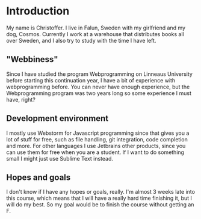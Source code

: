 # Introduction
My name is Christoffer. I live in Falun, Sweden with my girlfriend and my dog, Cosmos. Currently I work at a warehouse that distributes books all over Sweden, and I also try to study with the time I have left.

## "Webbiness"
Since I have studied the program Webprogramming on Linneaus University before starting this continuation year, I have a bit of experience with webprogramming before. You can never have enough experience, but the Webprogramming program was two years long so some experience I must have, right?

## Development environment
I mostly use Webstorm for Javascript programming since that gives you a lot of stuff for free, such as file handling, git integration, code completion and more. For other languages I use Jetbrains other products, since you can use them for free when you are a student. If I want to do something small I might just use Sublime Text instead.

## Hopes and goals
I don't know if I have any hopes or goals, really. I'm almost 3 weeks late into this course, which means that I will have a really hard time finishing it, but I will do my best. So my goal would be to finish the course without getting an F.